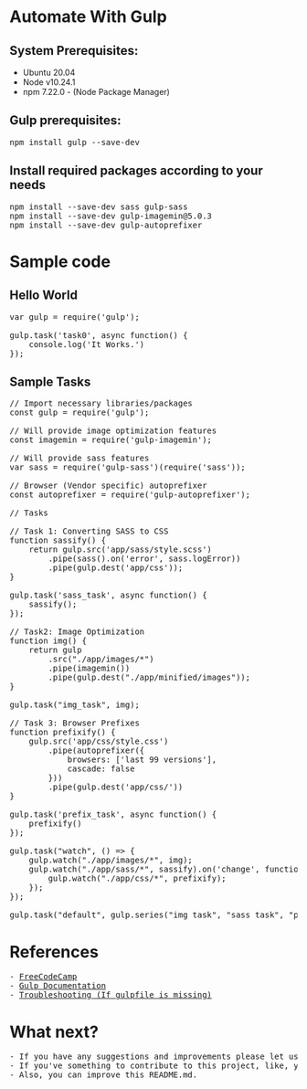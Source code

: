 # Automate With Gulp

## System Prerequisites:
- Ubuntu 20.04
- Node v10.24.1
- npm 7.22.0 - (Node Package Manager)

## Gulp prerequisites:
<pre>
npm install gulp --save-dev
</pre>

## Install required packages according to your needs
<pre>
npm install --save-dev sass gulp-sass
npm install --save-dev gulp-imagemin@5.0.3
npm install --save-dev gulp-autoprefixer
</pre>

# Sample code
## Hello World
<pre>
var gulp = require('gulp');

gulp.task('task0', async function() {
    console.log('It Works.')
});
</pre>

## Sample Tasks
<pre>
// Import necessary libraries/packages
const gulp = require('gulp');

// Will provide image optimization features
const imagemin = require('gulp-imagemin');

// Will provide sass features
var sass = require('gulp-sass')(require('sass'));

// Browser (Vendor specific) autoprefixer
const autoprefixer = require('gulp-autoprefixer');

// Tasks

// Task 1: Converting SASS to CSS
function sassify() {
    return gulp.src('app/sass/style.scss')
        .pipe(sass().on('error', sass.logError))
        .pipe(gulp.dest('app/css'));
}

gulp.task('sass_task', async function() {
    sassify();
});

// Task2: Image Optimization
function img() {
    return gulp
        .src("./app/images/*")
        .pipe(imagemin())
        .pipe(gulp.dest("./app/minified/images"));
}

gulp.task("img_task", img);

// Task 3: Browser Prefixes
function prefixify() {
    gulp.src('app/css/style.css')
        .pipe(autoprefixer({
            browsers: ['last 99 versions'],
            cascade: false
        }))
        .pipe(gulp.dest('app/css/'))
}

gulp.task('prefix_task', async function() {
    prefixify()
});

gulp.task("watch", () => {
    gulp.watch("./app/images/*", img);
    gulp.watch("./app/sass/*", sassify).on('change', function() {
        gulp.watch("./app/css/*", prefixify);
    });
});

gulp.task("default", gulp.series("img_task", "sass_task", "prefix_task", "watch"));
</pre>
# References
<pre>
- <a href="https://www.freecodecamp.org/news/how-to-minify-images-with-gulp-gulp-imagemin-and-boost-your-sites-performance-6c226046e08e/">FreeCodeCamp</a>
- <a href="https://gulpjs.com/docs/en/getting-started/quick-start">Gulp Documentation</a>
- <a href="https://stackoverflow.com/questions/37651084/gulp-watch-no-gulpfile-found">Troubleshooting (If gulpfile is missing)</a>
</pre>

# What next?
<pre>
- If you have any suggestions and improvements please let us know.
- If you've something to contribute to this project, like, you can add more tasks, or ideas - you might be working on, etc. Just raise a PR.
- Also, you can improve this README.md.
</pre>